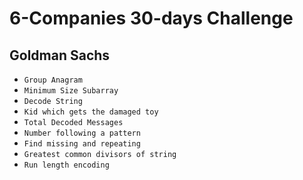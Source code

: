 # 6-Companies 30-days Challenge

## Goldman Sachs
* `Group Anagram`
* `Minimum Size Subarray`
* `Decode String`
* `Kid which gets the damaged toy`
* `Total Decoded Messages`
* `Number following a pattern`
* `Find missing and repeating`
* `Greatest common divisors of string`
* `Run length encoding`
